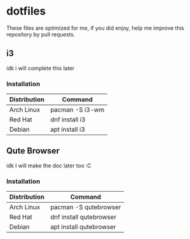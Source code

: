 # dotfiles

These files are optimized for me, if you did enjoy, help me improve this repository by pull requests.

## i3

idk i will complete this later

### Installation

| Distribution  | Command           |
| ------------- | ----------------- |
| Arch Linux    | pacman -S i3-wm   |
| Red Hat       | dnf install i3    |
| Debian        | apt install i3    |

## Qute Browser

idk I will make the doc later too :C

### Installation

| Distribution  | Command                   |
| ------------- | ------------------------- |
| Arch Linux    | pacman -S qutebrowser     |
| Red Hat       | dnf install qutebrowser   |
| Debian        | apt install qutebrowser   |

